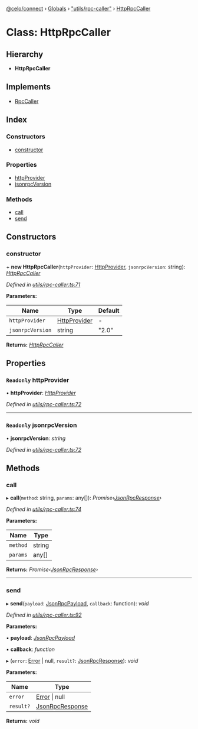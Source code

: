 [@celo/connect](../README.md) › [Globals](../globals.md) › ["utils/rpc-caller"](../modules/_utils_rpc_caller_.md) › [HttpRpcCaller](_utils_rpc_caller_.httprpccaller.md)

# Class: HttpRpcCaller

## Hierarchy

* **HttpRpcCaller**

## Implements

* [RpcCaller](../interfaces/_utils_rpc_caller_.rpccaller.md)

## Index

### Constructors

* [constructor](_utils_rpc_caller_.httprpccaller.md#constructor)

### Properties

* [httpProvider](_utils_rpc_caller_.httprpccaller.md#readonly-httpprovider)
* [jsonrpcVersion](_utils_rpc_caller_.httprpccaller.md#readonly-jsonrpcversion)

### Methods

* [call](_utils_rpc_caller_.httprpccaller.md#call)
* [send](_utils_rpc_caller_.httprpccaller.md#send)

## Constructors

###  constructor

\+ **new HttpRpcCaller**(`httpProvider`: [HttpProvider](../interfaces/_types_.httpprovider.md), `jsonrpcVersion`: string): *[HttpRpcCaller](_utils_rpc_caller_.httprpccaller.md)*

*Defined in [utils/rpc-caller.ts:71](https://github.com/celo-org/celo-monorepo/blob/master/packages/sdk/connect/src/utils/rpc-caller.ts#L71)*

**Parameters:**

Name | Type | Default |
------ | ------ | ------ |
`httpProvider` | [HttpProvider](../interfaces/_types_.httpprovider.md) | - |
`jsonrpcVersion` | string | "2.0" |

**Returns:** *[HttpRpcCaller](_utils_rpc_caller_.httprpccaller.md)*

## Properties

### `Readonly` httpProvider

• **httpProvider**: *[HttpProvider](../interfaces/_types_.httpprovider.md)*

*Defined in [utils/rpc-caller.ts:72](https://github.com/celo-org/celo-monorepo/blob/master/packages/sdk/connect/src/utils/rpc-caller.ts#L72)*

___

### `Readonly` jsonrpcVersion

• **jsonrpcVersion**: *string*

*Defined in [utils/rpc-caller.ts:72](https://github.com/celo-org/celo-monorepo/blob/master/packages/sdk/connect/src/utils/rpc-caller.ts#L72)*

## Methods

###  call

▸ **call**(`method`: string, `params`: any[]): *Promise‹[JsonRpcResponse](../interfaces/_types_.jsonrpcresponse.md)›*

*Defined in [utils/rpc-caller.ts:74](https://github.com/celo-org/celo-monorepo/blob/master/packages/sdk/connect/src/utils/rpc-caller.ts#L74)*

**Parameters:**

Name | Type |
------ | ------ |
`method` | string |
`params` | any[] |

**Returns:** *Promise‹[JsonRpcResponse](../interfaces/_types_.jsonrpcresponse.md)›*

___

###  send

▸ **send**(`payload`: [JsonRpcPayload](../interfaces/_types_.jsonrpcpayload.md), `callback`: function): *void*

*Defined in [utils/rpc-caller.ts:92](https://github.com/celo-org/celo-monorepo/blob/master/packages/sdk/connect/src/utils/rpc-caller.ts#L92)*

**Parameters:**

▪ **payload**: *[JsonRpcPayload](../interfaces/_types_.jsonrpcpayload.md)*

▪ **callback**: *function*

▸ (`error`: [Error](../interfaces/_types_.error.md) | null, `result?`: [JsonRpcResponse](../interfaces/_types_.jsonrpcresponse.md)): *void*

**Parameters:**

Name | Type |
------ | ------ |
`error` | [Error](../interfaces/_types_.error.md) &#124; null |
`result?` | [JsonRpcResponse](../interfaces/_types_.jsonrpcresponse.md) |

**Returns:** *void*
